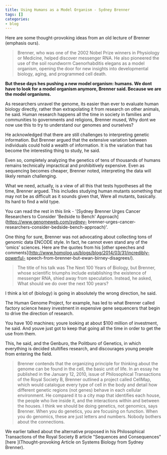 ```yaml
---
title: Using Humans as a Model Organism - Sydney Brenner
tags: []
categories:
- blog
---
```

Here are some thought-provoking ideas from an old lecture of Brenner (emphasis
ours).
<!--more-->

> Brenner, who was one of the 2002 Nobel Prize winners in Physiology or
Medicine, helped discover messenger RNA. He also pioneered the use of the soil
roundworm Caenorhabditis elegans as a model organism, opening the door for new
insights into developmental biology, aging, and programmed cell death.

**But these days hes pushing a new model organism: humans. We dont have to look for a model organism anymore, Brenner said. Because we are the model organisms.**

As researchers unravel the genome, its easier than ever to evaluate human
biology directly, rather than extrapolating it from research on other animals,
he said. Human research happens all the time in society in families and
communities to governments and religions, Brenner mused, Why dont we now use
this to try to understand our genomes and ourselves?

He acknowledged that there are still challenges to interpreting genetic
information. But Brenner argued that the extensive variation between
individuals could hold a wealth of information. It is the variation that has
become the interesting thing to study, he said.

Even so, completely analyzing the genetics of tens of thousands of humans
remains technically impractical and prohibitively expensive. Even as
sequencing becomes cheaper, Brenner noted, interpreting the data will likely
remain challenging.

What we need, actually, is a view of all this that tests hypotheses all the
time, Brenner argued. This includes studying human mutants something that may
not be as difficult as it sounds given that, Were all mutants, basically. Its
hard to find a wild type.

You can read the rest in this link - '[Sydney Brenner Urges Cancer Researchers
to Consider 'Bedside to Bench' Approach](https://www.genomeweb.com/sydney-
brenner-urges-cancer-researchers-consider-bedside-bench-approach)'.

One thing for sure, Brenner was not advocating about collecting tons of
genomic data ENCODE style. In fact, he cannot even stand any of the 'omics'
sciences. Here are the quotes from his [other speeches and
comments](http://www.homolog.us/blogs/blog/2014/03/31/incredibly-powerful-
speech-from-brenner-but-ewan-birney-disagrees/).

> The title of his talk was The Next 100 Years of Biology, but Brenner, whose
scientific triumphs include establishing the existence of messenger RNA, shied
away from speculation. Instead, he asked, What should we do over the next 100
years?

I think a lot of (biology) is going in absolutely the wrong direction, he
said.

The Human Genome Project, for example, has led to what Brenner called factory
science heavy investment in expensive gene sequencers that begin to drive the
direction of research.

You have 100 machines; youre looking at about $100 million of investment, he
said. And youve just got to keep that going all the time in order to get the
use from them.

This, he said, and the Genburo, the Politburo of Genetics, in which everything
is decided stultifies research, and discourages young people from entering the
field.

> Brenner contends that the organizing principle for thinking about the genome
can be found in the cell, the basic unit of life. In an essay he published in
the January 12, 2010, issue of Philosophical Transactions of the Royal Society
B, Brenner outlined a project called CellMap, which would catalogue every type
of cell in the body and detail how different genetic regions (not genes)
behave in each cellular environment. He compared it to a city map that
identifies each house, the people who live inside it, and the interactions
within and between the houses. I think we should be doing genetics, not
genomics, says Brenner. When you do genetics, you are focusing on function.
When you do genomics, these are just letters and numbers. Nobody bothers about
the connections.

We earlier talked about the alternative proposed in his Philosophical
Transactions of the Royal Society B article "Sequences and Consequences" [here
](Thought-provoking Article on Systems Biology from Sydney Brenner).

